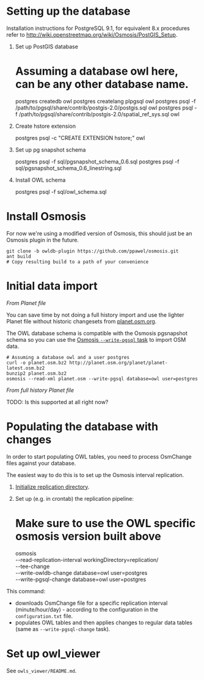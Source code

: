 Setting up the database
=======================

Installation instructions for PostgreSQL 9.1, for equivalent 8.x procedures
refer to http://wiki.openstreetmap.org/wiki/Osmosis/PostGIS_Setup.

1) Set up PostGIS database

    # Assuming a database owl here, can be any other database name.
    postgres createdb owl
    postgres createlang plpgsql owl
    postgres psql -f /path/to/pgsql/share/contrib/postgis-2.0/postgis.sql owl
    postgres psql -f /path/to/pgsql/share/contrib/postgis-2.0/spatial_ref_sys.sql owl

2) Create hstore extension

    postgres psql -c "CREATE EXTENSION hstore;" owl

3) Set up pg snapshot schema

    postgres psql -f sql/pgsnapshot_schema_0.6.sql
    postgres psql -f sql/pgsnapshot_schema_0.6_linestring.sql

4) Install OWL schema

    postgres psql -f sql/owl_schema.sql

Install Osmosis
===============

For now we're using a modified version of Osmosis, this should just be an Osmosis plugin in the future.

    git clone -b owldb-plugin https://github.com/ppawel/osmosis.git
    ant build
    # Copy resulting build to a path of your convenience

Initial data import
===================

*From Planet file*

You can save time by not doing a full history import and use the lighter Planet file without historic changesets from [planet.osm.org](http://planet.osm.org/).

The OWL database schema is compatible with the Osmosis pgsnapshot schema so you can use the [Osmosis `--write-pgsql` task](http://wiki.openstreetmap.org/wiki/Osmosis/Detailed_Usage#--write-pgsql_.28--wp.29) to import OSM data.

    # Assuming a database owl and a user postgres
    curl -o planet.osm.bz2 http://planet.osm.org/planet/planet-latest.osm.bz2
    bunzip2 planet.osm.bz2
    osmosis --read-xml planet.osm --write-pgsql database=owl user=postgres

*From full history Planet file*

TODO: Is this supported at all right now?

Populating the database with changes
====================================

In order to start populating OWL tables, you need to process OsmChange files against your database.

The easiest way to do this is to set up the Osmosis interval replication.

1) [Initialize replication directory](http://wiki.openstreetmap.org/wiki/Osmosis/Detailed_Usage#--read-replication-interval-init_.28--rrii.29).

2) Set up (e.g. in crontab) the replication pipeline:

    # Make sure to use the OWL specific osmosis version built above
    osmosis \
    --read-replication-interval workingDirectory=replication/ \
    --tee-change \
    --write-owldb-change database=owl user=postgres \
    --write-pgsql-change database=owl user=postgres

This command:

- downloads OsmChange file for a specific replication interval (minute/hour/day) - according to the configuration in the `configuration.txt` file.
- populates OWL tables and then applies changes to regular data tables (same as `--write-pgsql-change` task).

Set up owl_viewer
=================

See `owls_viewer/README.md`.
